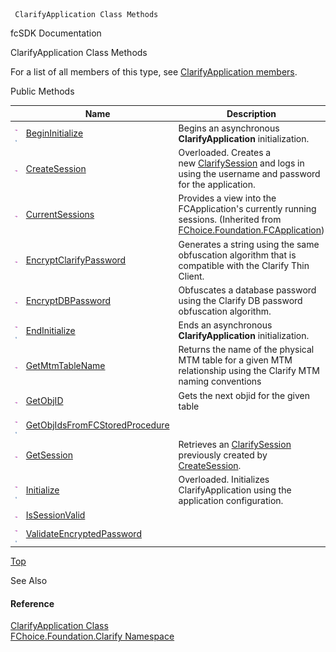 ﻿     ClarifyApplication Class Methods                                                   

fcSDK Documentation

ClarifyApplication Class Methods

For a list of all members of this type, see [ClarifyApplication members](fcSDK~FChoice.Foundation.Clarify.ClarifyApplication_members.md).

Public Methods

|   | Name | Description |
| --- | --- | --- |
| ![Public Method](dotnetimages/publicMethod.png)![static (Shared in Visual Basic)](dotnetimages/static.png) | [BeginInitialize](fcSDK~FChoice.Foundation.Clarify.ClarifyApplication~BeginInitialize.md) | Begins an asynchronous **ClarifyApplication** initialization.   |
| ![Public Method](dotnetimages/publicMethod.png) | [CreateSession](fcSDK~FChoice.Foundation.Clarify.ClarifyApplication~CreateSession.md) | Overloaded. Creates a new [ClarifySession](fcSDK~FChoice.Foundation.Clarify.ClarifySession.md) and logs in using the username and password for the application.   |
| ![Public Method](dotnetimages/publicMethod.png) | [CurrentSessions](fcSDK~FChoice.Foundation.FCApplication~CurrentSessions.md) | Provides a view into the FCApplication's currently running sessions. (Inherited from [FChoice.Foundation.FCApplication](fcSDK~FChoice.Foundation.FCApplication.md)) |
| ![Public Method](dotnetimages/publicMethod.png) | [EncryptClarifyPassword](fcSDK~FChoice.Foundation.Clarify.ClarifyApplication~EncryptClarifyPassword.md) | Generates a string using the same obfuscation algorithm that is compatible with the Clarify Thin Client.   |
| ![Public Method](dotnetimages/publicMethod.png) | [EncryptDBPassword](fcSDK~FChoice.Foundation.Clarify.ClarifyApplication~EncryptDBPassword.md) | Obfuscates a database password using the Clarify DB password obfuscation algorithm.   |
| ![Public Method](dotnetimages/publicMethod.png)![static (Shared in Visual Basic)](dotnetimages/static.png) | [EndInitialize](fcSDK~FChoice.Foundation.Clarify.ClarifyApplication~EndInitialize.md) | Ends an asynchronous **ClarifyApplication** initialization.   |
| ![Public Method](dotnetimages/publicMethod.png) | [GetMtmTableName](fcSDK~FChoice.Foundation.Clarify.ClarifyApplication~GetMtmTableName.md) | Returns the name of the physical MTM table for a given MTM relationship using the Clarify MTM naming conventions   |
| ![Public Method](dotnetimages/publicMethod.png) | [GetObjID](fcSDK~FChoice.Foundation.Clarify.ClarifyApplication~GetObjID.md) | Gets the next objid for the given table   |
| ![Public Method](dotnetimages/publicMethod.png)![static (Shared in Visual Basic)](dotnetimages/static.png) | [GetObjIdsFromFCStoredProcedure](fcSDK~FChoice.Foundation.Clarify.ClarifyApplication~GetObjIdsFromFCStoredProcedure.md) |   |
| ![Public Method](dotnetimages/publicMethod.png) | [GetSession](fcSDK~FChoice.Foundation.Clarify.ClarifyApplication~GetSession.md) | Retrieves an [ClarifySession](fcSDK~FChoice.Foundation.Clarify.ClarifySession.md) previously created by [CreateSession](fcSDK~FChoice.Foundation.Clarify.ClarifyApplication~CreateSession.md).   |
| ![Public Method](dotnetimages/publicMethod.png)![static (Shared in Visual Basic)](dotnetimages/static.png) | [Initialize](fcSDK~FChoice.Foundation.Clarify.ClarifyApplication~Initialize.md) | Overloaded. Initializes ClarifyApplication using the application configuration.   |
| ![Public Method](dotnetimages/publicMethod.png) | [IsSessionValid](fcSDK~FChoice.Foundation.Clarify.ClarifyApplication~IsSessionValid.md) |   |
| ![Public Method](dotnetimages/publicMethod.png)![static (Shared in Visual Basic)](dotnetimages/static.png) | [ValidateEncryptedPassword](fcSDK~FChoice.Foundation.Clarify.ClarifyApplication~ValidateEncryptedPassword.md) |   |

[Top](#top)

See Also

#### Reference

[ClarifyApplication Class](fcSDK~FChoice.Foundation.Clarify.ClarifyApplication.md)  
[FChoice.Foundation.Clarify Namespace](fcSDK~FChoice.Foundation.Clarify_namespace.md)
